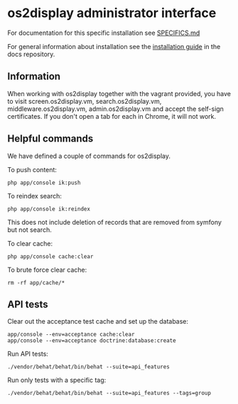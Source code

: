 # os2display administrator interface

For documentation for this specific installation see [SPECIFICS.md](SPECIFICS.md)

For general information about installation see the [installation guide](https://github.com/os2display/docs/blob/master/installation/Installation%20guide.md) in the docs repository.

## Information
When working with os2display together with the vagrant provided, you have to visit screen.os2display.vm, search.os2display.vm, middleware.os2display.vm, admin.os2display.vm and accept the self-sign certificates. If you don't open a tab for each in Chrome, it will not work.

## Helpful commands
We have defined a couple of commands for os2display.

To push content:
```
php app/console ik:push
```

To reindex search:
```
php app/console ik:reindex
```
This does not include deletion of records that are removed from symfony but not search.

To clear cache:
```
php app/console cache:clear
```

To brute force clear cache:
```
rm -rf app/cache/*
```


## API tests

Clear out the acceptance test cache and set up the database:

```
app/console --env=acceptance cache:clear
app/console --env=acceptance doctrine:database:create
```

Run API tests:

```
./vendor/behat/behat/bin/behat --suite=api_features
```

Run only tests with a specific tag:

```
./vendor/behat/behat/bin/behat --suite=api_features --tags=group
```
